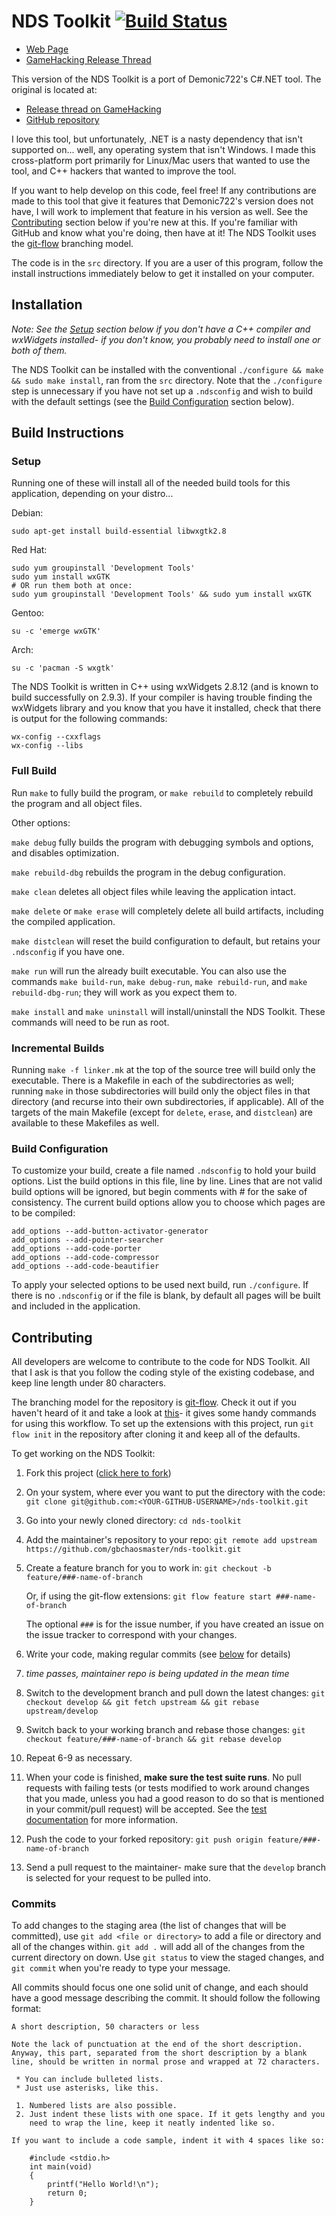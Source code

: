 # NDS Toolkit [![Build Status](https://secure.travis-ci.org/gbchaosmaster/nds-toolkit.png)](http://travis-ci.org/gbchaosmaster/nds-toolkit)

 * [Web Page](http://www.gbchaosmaster.tk/projects/nds_toolkit)
 * [GameHacking Release Thread](http://gamehacking.org/vb/threads/6772-NDS-Toolkit-Cross-Platform)

This version of the NDS Toolkit is a port of Demonic722's C#.NET tool. The
original is located at:

 * [Release thread on GameHacking](http://gamehacking.org/vb/threads/6610-NDS-Hacking-Kit)
 * [GitHub repository](https://github.com/Demonic722/NDS-Toolkit)

I love this tool, but unfortunately, .NET is a nasty dependency that isn't
supported on... well, any operating system that isn't Windows. I made this
cross-platform port primarily for Linux/Mac users that wanted to use the tool,
and C++ hackers that wanted to improve the tool.

If you want to help develop on this code, feel free! If any contributions are
made to this tool that give it features that Demonic722's version does not
have, I will work to implement that feature in his version as well. See the
[Contributing](#contributing) section below if you're new at this. If you're
familiar with GitHub and know what you're doing, then have at it! The NDS
Toolkit uses the
[git-flow](http://nvie.com/posts/a-successful-git-branching-model/) branching
model.

The code is in the ```src``` directory. If you are a user of this program,
follow the install instructions immediately below to get it installed on your
computer.

## Installation

*Note: See the [Setup](#setup) section below if you don't have a C++ compiler
and wxWidgets installed- if you don't know, you probably need to install one or
both of them.*

The NDS Toolkit can be installed with the conventional
```./configure && make && sudo make install```, ran from the ```src```
directory. Note that the ```./configure``` step is unnecessary if you have not
set up a ```.ndsconfig``` and wish to build with the default settings (see
the [Build Configuration](#build-configuration) section below).

## Build Instructions

### Setup

Running one of these will install all of the needed build tools for this
application, depending on your distro...

Debian:

```Shell
sudo apt-get install build-essential libwxgtk2.8
```

Red Hat:

```Shell
sudo yum groupinstall 'Development Tools'
sudo yum install wxGTK
# OR run them both at once:
sudo yum groupinstall 'Development Tools' && sudo yum install wxGTK
```

Gentoo:

```Shell
su -c 'emerge wxGTK'
```

Arch:

```Shell
su -c 'pacman -S wxgtk'
```

The NDS Toolkit is written in C++ using wxWidgets 2.8.12 (and is known to
build successfully on 2.9.3). If your compiler is having trouble finding the
wxWidgets library and you know that you have it installed, check that there is
output for the following commands:

```Shell
wx-config --cxxflags
wx-config --libs
```

### Full Build

Run ```make``` to fully build the program, or ```make rebuild``` to completely
rebuild the program and all object files.

Other options:

```make debug``` fully builds the program with debugging symbols and options,
and disables optimization.

```make rebuild-dbg``` rebuilds the program in the debug configuration.

```make clean``` deletes all object files while leaving the application intact.

```make delete``` or ```make erase``` will completely delete all build
artifacts, including the compiled application.

```make distclean``` will reset the build configuration to default, but retains
your ```.ndsconfig``` if you have one.

```make run``` will run the already built executable. You can also use the
commands ```make build-run```, ```make debug-run```, ```make rebuild-run```,
and ```make rebuild-dbg-run```; they will work as you expect them to.

```make install``` and ```make uninstall``` will install/uninstall
the NDS Toolkit. These commands will need to be run as root.

### Incremental Builds

Running ```make -f linker.mk``` at the top of the source tree will build only
the executable. There is a Makefile in each of the subdirectories as well;
running ```make``` in those subdirectories will build only the object files in
that directory (and recurse into their own subdirectories, if applicable). All
of the targets of the main Makefile (except for ```delete```, ```erase```, and
```distclean```) are available to these Makefiles as well.

### Build Configuration

To customize your build, create a file named ```.ndsconfig``` to hold your
build options. List the build options in this file, line by line. Lines that
are not valid build options will be ignored, but begin comments with # for the
sake of consistency. The current build options allow you to choose which
pages are to be compiled:

```
add_options --add-button-activator-generator
add_options --add-pointer-searcher
add_options --add-code-porter
add_options --add-code-compressor
add_options --add-code-beautifier
```

To apply your selected options to be used next build, run ```./configure```. If
there is no ```.ndsconfig``` or if the file is blank, by default all pages
will be built and included in the application.

## Contributing

All developers are welcome to contribute to the code for NDS Toolkit. All that
I ask is that you follow the coding style of the existing codebase, and keep
line length under 80 characters.

The branching model for the repository is
[git-flow](http://nvie.com/posts/a-successful-git-branching-model/). Check it
out if you haven't heard of it and take a look at
[this](https://github.com/nvie/gitflow)- it gives some handy commands for using
this workflow. To set up the extensions with this project, run
```git flow init``` in the repository after cloning it and keep all of the
defaults.

To get working on the NDS Toolkit:

 1. Fork this project
([click here to fork](https://github.com/gbchaosmaster/nds-toolkit/fork_select))
 2. On your system, where ever you want to put the directory with the code:
    ```git clone git@github.com:<YOUR-GITHUB-USERNAME>/nds-toolkit.git```
 3. Go into your newly cloned directory: ```cd nds-toolkit```
 4. Add the maintainer's repository to your repo:
```git remote add upstream https://github.com/gbchaosmaster/nds-toolkit.git```
 5. Create a feature branch for you to work in:
    ```git checkout -b feature/###-name-of-branch```

    Or, if using the git-flow extensions:
    ```git flow feature start ###-name-of-branch```

    The optional ```###``` is for the issue number, if you have created an
    issue on the issue tracker to correspond with your changes.
 6. Write your code, making regular commits (see [below](#commits) for
    details)
 7. *time passes, maintainer repo is being updated in the mean time*
 8. Switch to the development branch and pull down the latest changes:
```git checkout develop && git fetch upstream && git rebase upstream/develop```
 9. Switch back to your working branch and rebase those changes:
     ```git checkout feature/###-name-of-branch && git rebase develop```
 10. Repeat 6-9 as necessary.
 11. When your code is finished, **make sure the test suite runs**. No pull
     requests with failing tests (or tests modified to work around changes that
     you made, unless you had a good reason to do so that is mentioned in your
     commit/pull request) will be accepted. See the
     [test documentation](develop/tests#readme) for more information.
 12. Push the code to your forked repository:
     ```git push origin feature/###-name-of-branch```
 13. Send a pull request to the maintainer- make sure that the ```develop```
     branch is selected for your request to be pulled into.

### Commits

To add changes to the staging area (the list of changes that will be
committed), use ```git add <file or directory>``` to add a file or directory
and all of the changes within. ```git add .``` will add all of the changes from
the current directory on down. Use ```git status``` to view the staged changes,
and ```git commit``` when you're ready to type your message.

All commits should focus one one solid unit of change, and each should have a
good message describing the commit. It should follow the following format:

```
A short description, 50 characters or less

Note the lack of punctuation at the end of the short description.
Anyway, this part, separated from the short description by a blank
line, should be written in normal prose and wrapped at 72 characters.

 * You can include bulleted lists.
 * Just use asterisks, like this.

 1. Numbered lists are also possible.
 2. Just indent these lists with one space. If it gets lengthy and you
    need to wrap the line, keep it neatly indented like so.

If you want to include a code sample, indent it with 4 spaces like so:

    #include <stdio.h>
    int main(void)
    {
        printf("Hello World!\n");
        return 0;
    }
```

